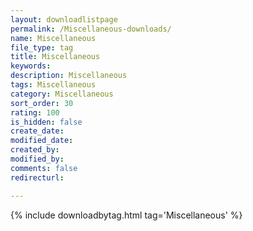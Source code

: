 ```yaml
---
layout: downloadlistpage
permalink: /Miscellaneous-downloads/
name: Miscellaneous
file_type: tag
title: Miscellaneous
keywords:
description: Miscellaneous
tags: Miscellaneous
category: Miscellaneous
sort_order: 30
rating: 100
is_hidden: false
create_date:
modified_date:
created_by:
modified_by:
comments: false
redirecturl:

---
```

 {% include downloadbytag.html tag='Miscellaneous' %}
